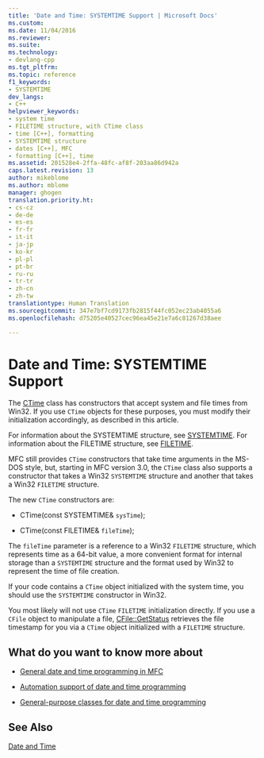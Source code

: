 ```yaml
---
title: 'Date and Time: SYSTEMTIME Support | Microsoft Docs'
ms.custom: 
ms.date: 11/04/2016
ms.reviewer: 
ms.suite: 
ms.technology:
- devlang-cpp
ms.tgt_pltfrm: 
ms.topic: reference
f1_keywords:
- SYSTEMTIME
dev_langs:
- C++
helpviewer_keywords:
- system time
- FILETIME structure, with CTime class
- time [C++], formatting
- SYSTEMTIME structure
- dates [C++], MFC
- formatting [C++], time
ms.assetid: 201528e4-2ffa-48fc-af8f-203aa86d942a
caps.latest.revision: 13
author: mikeblome
ms.author: mblome
manager: ghogen
translation.priority.ht:
- cs-cz
- de-de
- es-es
- fr-fr
- it-it
- ja-jp
- ko-kr
- pl-pl
- pt-br
- ru-ru
- tr-tr
- zh-cn
- zh-tw
translationtype: Human Translation
ms.sourcegitcommit: 347e7bf7cd9173fb2815f44fc052ec23ab4055a6
ms.openlocfilehash: d75205e40527cec96ea45e21e7a6c81267d38aee

---
```

# Date and Time: SYSTEMTIME Support
The [CTime](../atl-mfc-shared/reference/ctime-class.md) class has constructors that accept system and file times from Win32. If you use `CTime` objects for these purposes, you must modify their initialization accordingly, as described in this article.  
  
 For information about the SYSTEMTIME structure, see [SYSTEMTIME](../mfc/reference/systemtime-structure1.md). For information about the FILETIME structure, see [FILETIME](../mfc/reference/filetime-structure.md).  
  
 MFC still provides `CTime` constructors that take time arguments in the MS-DOS style, but, starting in MFC version 3.0, the `CTime` class also supports a constructor that takes a Win32 `SYSTEMTIME` structure and another that takes a Win32 `FILETIME` structure.  
  
 The new `CTime` constructors are:  
  
-   CTime(const SYSTEMTIME& `sysTime`);  
  
-   CTime(const FILETIME& `fileTime`);  
  
 The `fileTime` parameter is a reference to a Win32 `FILETIME` structure, which represents time as a 64-bit value, a more convenient format for internal storage than a `SYSTEMTIME` structure and the format used by Win32 to represent the time of file creation.  
  
 If your code contains a `CTime` object initialized with the system time, you should use the `SYSTEMTIME` constructor in Win32.  
  
 You most likely will not use `CTime` `FILETIME` initialization directly. If you use a `CFile` object to manipulate a file, [CFile::GetStatus](../mfc/reference/cfile-class.md#cfile__getstatus) retrieves the file timestamp for you via a `CTime` object initialized with a `FILETIME` structure.  
  
## What do you want to know more about  
  
-   [General date and time programming in MFC](../atl-mfc-shared/date-and-time.md)  
  
-   [Automation support of date and time programming](../atl-mfc-shared/date-and-time-automation-support.md)  
  
-   [General-purpose classes for date and time programming](../atl-mfc-shared/date-and-time-general-purpose-classes.md)  
  
## See Also  
 [Date and Time](../atl-mfc-shared/date-and-time.md)




<!--HONumber=Jan17_HO2-->


